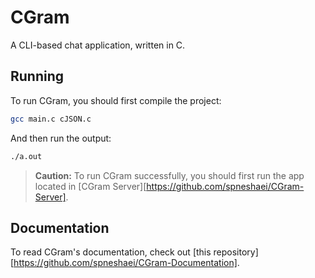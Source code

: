 # CGram

A CLI-based chat application, written in C.

## Running

To run CGram, you should first compile the project:

```bash
gcc main.c cJSON.c
```

And then run the output:

```bash
./a.out
```

> **Caution:** To run CGram successfully, you should first run the app located in [CGram Server][https://github.com/spneshaei/CGram-Server].

## Documentation

To read CGram's documentation, check out [this repository][https://github.com/spneshaei/CGram-Documentation].

